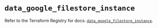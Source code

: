 # `data_google_filestore_instance`

Refer to the Terraform Registry for docs: [`data_google_filestore_instance`](https://registry.terraform.io/providers/hashicorp/google/6.44.0/docs/data-sources/filestore_instance).
